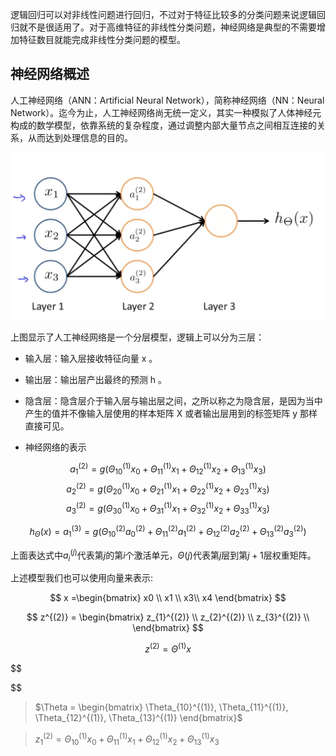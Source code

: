 逻辑回归可以对非线性问题进行回归，不过对于特征比较多的分类问题来说逻辑回归就不是很适用了。对于高维特征的非线性分类问题，神经网络是典型的不需要增加特征数目就能完成非线性分类问题的模型。

## 神经网络概述

人工神经网络（ANN：Artificial Neural Network），简称神经网络（NN：Neural Network）。迄今为止，人工神经网络尚无统一定义，其实一种模拟了人体神经元构成的数学模型，依靠系统的复杂程度，通过调整内部大量节点之间相互连接的关系，从而达到处理信息的目的。

![pic1](pic/pic1.png)

上图显示了人工神经网络是一个分层模型，逻辑上可以分为三层：

- 输入层：输入层接收特征向量  x 。
- 输出层：输出层产出最终的预测  h 。
- 隐含层：隐含层介于输入层与输出层之间，之所以称之为隐含层，是因为当中产生的值并不像输入层使用的样本矩阵  X  或者输出层用到的标签矩阵  y  那样直接可见。

- 神经网络的表示

$$
a_{1}^{(2)} = g(\Theta_{10}^{(1)}x_{0} + \Theta_{11}^{(1)}x_{1}+ \Theta_{12}^{(1)}x_{2}+\Theta_{13}^{(1)}x_{3}) 
$$
$$
a_{2}^{(2)} = g(\Theta_{20}^{(1)}x_{0} + \Theta_{21}^{(1)}x_{1}+ \Theta_{22}^{(1)}x_{2}+\Theta_{23}^{(1)}x_{3}) 
$$
$$
a_{3}^{(2)} = g(\Theta_{30}^{(1)}x_{0} + \Theta_{31}^{(1)}x_{1}+ \Theta_{32}^{(1)}x_{2}+\Theta_{33}^{(1)}x_{3}) 
$$

$$
h_{\Theta}(x)= a_{1}^{(3)} = g(\Theta_{10}^{(2)}a_{0}^{(2)} + \Theta_{11}^{(2)}a_{1}^{(2)}+ \Theta_{12}^{(2)}a_{2}^{(2)}+\Theta_{13}^{(2)}a_{3}^{(2)}) 
$$

上面表达式中$a_{i}^{(j)}$代表第$j$的第$i$个激活单元，$\Theta(j)$代表第$j$层到第$j+1$层权重矩阵。

上述模型我们也可以使用向量来表示:

$$
x =\begin{bmatrix}
    x0 \\
    x1 \\
    x3\\
    x4
\end{bmatrix}
$$

$$
z^{(2)} = \begin{bmatrix}
    z_{1}^{(2)} \\
    z_{2}^{(2)} \\
    z_{3}^{(2)} \\
\end{bmatrix}
$$

$$
z^{(2)} = \Theta^{(1)}x
$$

$$

$$

> $\Theta = \begin{bmatrix}
     \Theta_{10}^{(1)},  \Theta_{11}^{(1)}, \Theta_{12}^{(1)}, \Theta_{13}^{(1)}
\end{bmatrix}$

>$z_{1}^{(2)} = \Theta_{10}^{(1)}x_{0} + \Theta_{11}^{(1)}x_{1}+ \Theta_{12}^{(1)}x_{2}+\Theta_{13}^{(1)}x_{3}$

